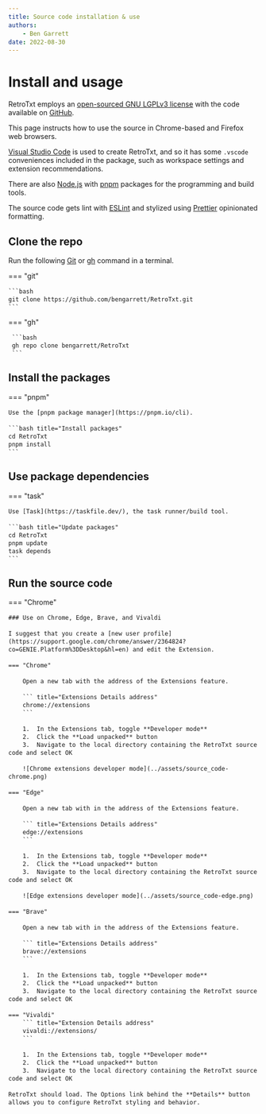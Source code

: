 ```yaml
---
title: Source code installation & use
authors:
    - Ben Garrett
date: 2022-08-30
---
```

# Install and usage

RetroTxt employs an [open-sourced GNU LGPLv3 license](https://choosealicense.com/licenses/lgpl-3.0/) with the code available on [GitHub](https://github.com/bengarrett/RetroTxt).

This page instructs how to use the source in Chrome-based and Firefox web browsers.

[Visual Studio Code](https://code.visualstudio.com) is used to create RetroTxt, and so it has some `.vscode` conveniences included in the package, such as workspace settings and extension recommendations.

There are also [Node.js](https://nodejs.org) with [pnpm](https://pnpm.io) packages for the programming and build tools.

The source code gets lint with [ESLint](https://eslint.org/) and stylized using [Prettier](https://prettier.io/) opinionated formatting.

## Clone the repo

Run the following [Git](https://git-scm.com) or [gh](https://cli.github.com) command in a terminal.

=== "git"

    ```bash
    git clone https://github.com/bengarrett/RetroTxt.git
    ```

=== "gh"

     ```bash
     gh repo clone bengarrett/RetroTxt
     ```

## Install the packages

=== "pnpm"

    Use the [pnpm package manager](https://pnpm.io/cli).

    ```bash title="Install packages"
    cd RetroTxt
    pnpm install
    ```

## Use package dependencies

=== "task"

    Use [Task](https://taskfile.dev/), the task runner/build tool.

    ```bash title="Update packages"
    cd RetroTxt
    pnpm update
    task depends
    ```

## Run the source code

=== "Chrome"

    ### Use on Chrome, Edge, Brave, and Vivaldi

    I suggest that you create a [new user profile](https://support.google.com/chrome/answer/2364824?co=GENIE.Platform%3DDesktop&hl=en) and edit the Extension.

    === "Chrome"

        Open a new tab with the address of the Extensions feature.

        ``` title="Extensions Details address"
        chrome://extensions
        ```

        1.  In the Extensions tab, toggle **Developer mode**
        2.  Click the **Load unpacked** button
        3.  Navigate to the local directory containing the RetroTxt source code and select OK

        ![Chrome extensions developer mode](../assets/source_code-chrome.png)

    === "Edge"

        Open a new tab with in the address of the Extensions feature.

        ``` title="Extensions Details address"
        edge://extensions
        ```

        1.  In the Extensions tab, toggle **Developer mode**
        2.  Click the **Load unpacked** button
        3.  Navigate to the local directory containing the RetroTxt source code and select OK

        ![Edge extensions developer mode](../assets/source_code-edge.png)

    === "Brave"

        Open a new tab with in the address of the Extensions feature.

        ``` title="Extensions Details address"
        brave://extensions
        ```

        1.  In the Extensions tab, toggle **Developer mode**
        2.  Click the **Load unpacked** button
        3.  Navigate to the local directory containing the RetroTxt source code and select OK

    === "Vivaldi"
        ``` title="Extension Details address"
        vivaldi://extensions/
        ```

        1.  In the Extensions tab, toggle **Developer mode**
        2.  Click the **Load unpacked** button
        3.  Navigate to the local directory containing the RetroTxt source code and select OK

    RetroTxt should load. The Options link behind the **Details** button allows you to configure RetroTxt styling and behavior.
